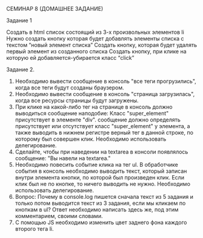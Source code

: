 СЕМИНАР 8 (ДОМАШНЕЕ ЗАДАНИЕ)

Задание 1

Создать в html список состоящий из 3-х произвольных элементов li
Нужно создать кнопку которая будет добавлять элементы списка с текстом “новый элемент списка”
Создать кнопку, которая будет удалять первый элемент из созданного списка
Создать кнопку, при клике на которую ей добавляется-убирается класс “click”  

Задание 2.

1. Необходимо вывести сообщение в консоль "все теги прогрузились", когда все
теги будут созданы браузером.
2. Необходимо вывести сообщение в консоль "страница загрузилась", когда все
ресурсы страницы будут загружены.
3. При клике на какой-либо тег на странице в консоль должно выводиться
сообщение наподобие: Класс "super_element" присутствует в элементе "div".
сообщение должно определять присутствует или отсутствует класс "super_element"
у элемента, а также выводить в нижнем регистре верный тег в данной строке, по
которому был совершен клик.
Необходимо использовать делегирование.
4. Сделайте, чтобы при наведении на textarea в консоли появлялось сообщение:
"Вы навели на textarea."
5. Необходимо повесить событие клика на тег ul. В обработчике события в
консоль необходимо выводить текст, который записан внутри элемента кнопки,
по которой был произведен клик.
Если клик был не по кнопке, то ничего выводить не нужно.
Необходимо использовать делегирование.
6. Вопрос: Почему в console.log пишется сначала текст из 5 задания и только
потом выводится текст из 3 задания, если мы кликаем по кнопкам в ul?
Ответ необходимо написать здесь же, под этим комментарием, своими словами.
7. С помощью JS необходимо изменить цвет заднего фона каждого второго тега li.
